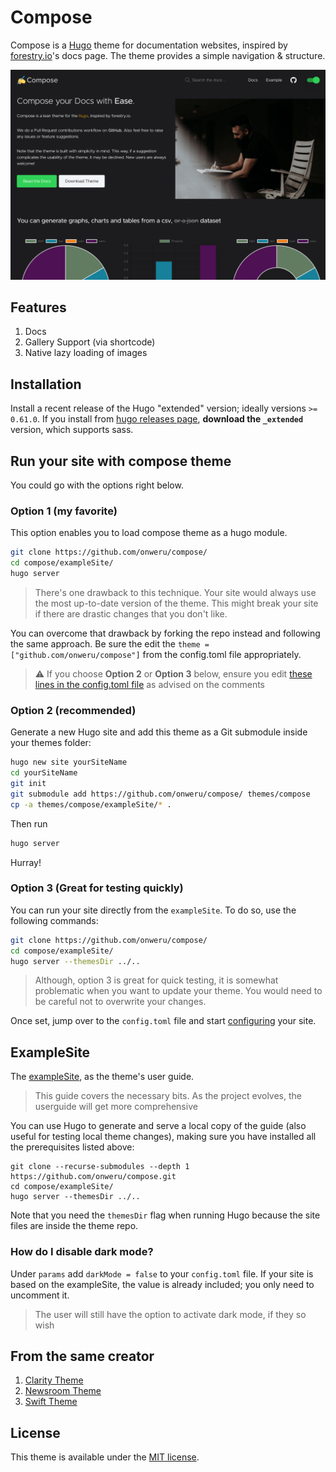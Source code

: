 # Compose

Compose is a [Hugo](https://gohugo.io/) theme for documentation websites, inspired by [forestry.io](forestry.io)'s docs page. The theme provides a simple navigation & structure.

![Hugo Compose Theme](https://github.com/onweru/compose/blob/master/images/screenshot.png)

## Features

1. Docs
2. Gallery Support (via shortcode)
3. Native lazy loading of images

## Installation

Install a recent release of the Hugo "extended" version; ideally versions `>= 0.61.0`. If you install from [hugo releases page](https://github.com/gohugoio/hugo/releases),  __download the `_extended`__ version, which supports sass.

## Run your site with compose theme

You could go with the options right below.

### Option 1 (my favorite)

This option enables you to load compose theme as a hugo module.

```bash
git clone https://github.com/onweru/compose/
cd compose/exampleSite/
hugo server
```

> There's one drawback to this technique. Your site would always use the most up-to-date version of the theme. This might break your site if there are drastic changes that you don't like.

You can overcome that drawback by forking the repo instead and following the same approach. Be sure the edit the `theme = ["github.com/onweru/compose"]` from the config.toml file appropriately.

> ⚠️ If you choose __Option 2__ or __Option 3__ below, ensure you edit [these lines in the config.toml file](https://github.com/onweru/compose/blob/b3e30e0816621223224897edc45eeeabd0d9cd16/exampleSite/config.toml#L4-L7) as advised on the comments

### Option 2 (recommended)

Generate a new Hugo site and add this theme as a Git submodule inside your themes folder:

```bash
hugo new site yourSiteName
cd yourSiteName
git init
git submodule add https://github.com/onweru/compose/ themes/compose
cp -a themes/compose/exampleSite/* .
```

Then run

```bash
hugo server
```

Hurray!

### Option 3 (Great for testing quickly)

You can run your site directly from the `exampleSite`. To do so, use the following commands:

```bash
git clone https://github.com/onweru/compose/
cd compose/exampleSite/
hugo server --themesDir ../..
```

> Although, option 3 is great for quick testing, it is somewhat problematic when you want to update your theme. You would need to be careful not to overwrite your changes.

Once set, jump over to the `config.toml` file and start [configuring](#configuration) your site.

## ExampleSite

The [exampleSite](https://github.com/onweru/compose/exampleSite), as the theme's user guide.

> This guide covers the necessary bits. As the project evolves, the userguide will get more comprehensive

You can use Hugo to generate and serve a local copy of the guide (also useful for testing local theme changes), making sure you have installed all the prerequisites listed above:

```
git clone --recurse-submodules --depth 1 https://github.com/onweru/compose.git
cd compose/exampleSite/
hugo server --themesDir ../..
```

Note that you need the `themesDir` flag when running Hugo because the site files are inside the theme repo.

### How do I disable dark mode?

Under `params` add `darkMode = false` to your `config.toml` file. If your site is based on the exampleSite, the value is already included; you only need to uncomment it.

> The user will still have the option to activate dark mode, if they so wish

## From the same creator

1. [Clarity Theme](https://github.com/onweru/compose/)
2. [Newsroom Theme](https://github.com/onweru/newsroom)
3. [Swift Theme](https://github.com/onweru/hugo-swift-theme)

## License

This theme is available under the [MIT license](https://github.com/onweru/compose/blob/master/LICENSE.md).
